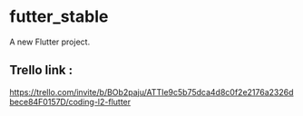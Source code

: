 # futter_stable

A new Flutter project.

## Trello link :
https://trello.com/invite/b/BOb2paju/ATTIe9c5b75dca4d8c0f2e2176a2326dbece84F0157D/coding-l2-flutter
